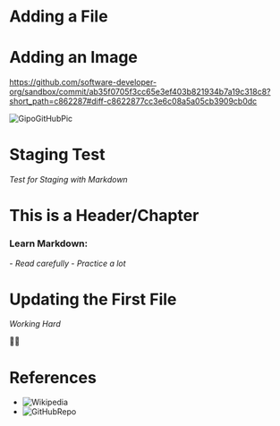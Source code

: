 # Adding a File


# Adding an Image

https://github.com/software-developer-org/sandbox/commit/ab35f0705f3cc65e3ef403b821934b7a19c318c8?short_path=c862287#diff-c8622877cc3e6c08a5a05cb3909cb0dc

![GipoGitHubPic](https://user-images.githubusercontent.com/44840806/78363013-598d7b80-75bb-11ea-8551-a0afab23b748.png)

# **Staging Test**

*Test for Staging with Markdown*


# This is a Header/Chapter

### Learn Markdown:
\- *Read carefully*
\- *Practice a lot*


# Updating the First File

*Working Hard*

👨‍💻



# References

* ![Wikipedia](https://en.wikipedia.org/wiki/Markdown)
* ![GitHubRepo](https://github.com/topics/markdown)


